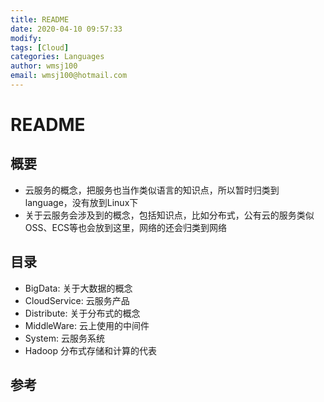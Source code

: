 ```yaml
---
title: README
date: 2020-04-10 09:57:33
modify: 
tags: [Cloud]
categories: Languages
author: wmsj100
email: wmsj100@hotmail.com
---
```


# README

## 概要

- 云服务的概念，把服务也当作类似语言的知识点，所以暂时归类到language，没有放到Linux下
- 关于云服务会涉及到的概念，包括知识点，比如分布式，公有云的服务类似OSS、ECS等也会放到这里，网络的还会归类到网络

## 目录

- BigData: 关于大数据的概念
- CloudService: 云服务产品
- Distribute: 关于分布式的概念
- MiddleWare: 云上使用的中间件
- System: 云服务系统
- Hadoop 分布式存储和计算的代表

## 参考

